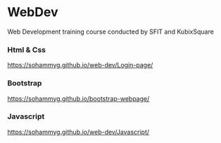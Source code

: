 # WebDev
Web Development training course conducted by SFIT and KubixSquare

### Html & Css
https://sohammyg.github.io/web-dev/Login-page/

### Bootstrap
https://sohammyg.github.io/bootstrap-webpage/

### Javascript
https://sohammyg.github.io/web-dev/Javascript/
